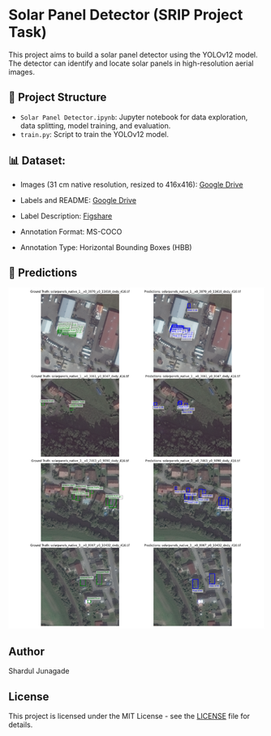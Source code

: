 # Solar Panel Detector (SRIP Project Task)

This project aims to build a solar panel detector using the YOLOv12 model. The detector can identify and locate solar panels in high-resolution aerial images.

## 📂 Project Structure
- `Solar Panel Detector.ipynb`: Jupyter notebook for data exploration, data splitting, model training, and evaluation.
- `train.py`: Script to train the YOLOv12 model.


## 📊 Dataset:

- Images (31 cm native resolution, resized to 416x416): [Google Drive](https://drive.google.com/drive/folders/13QfMQ-7OdWKw-LR8DmypKwSHtI0Hk2wh?usp=sharing)

- Labels and README: [Google Drive](https://drive.google.com/drive/folders/13QfMQ-7OdWKw-LR8DmypKwSHtI0Hk2wh?usp=sharing)

- Label Description: [Figshare](https://figshare.com/articles/dataset/Solar_Panel_Object_Labels/22081091)

- Annotation Format: MS-COCO

- Annotation Type: Horizontal Bounding Boxes (HBB)


## 🔮 Predictions
![Sample Predictions](predictions.png)



## Author

Shardul Junagade


## License

This project is licensed under the MIT License - see the [LICENSE](LICENSE) file for details.



